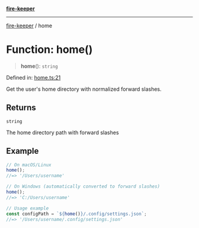 [**fire-keeper**](../README.md)

***

[fire-keeper](../README.md) / home

# Function: home()

> **home**(): `string`

Defined in: [home.ts:21](https://github.com/phonowell/fire-keeper/blob/master/src/home.ts#L21)

Get the user's home directory with normalized forward slashes.

## Returns

`string`

The home directory path with forward slashes

## Example

```typescript
// On macOS/Linux
home();
//=> '/Users/username'

// On Windows (automatically converted to forward slashes)
home();
//=> 'C:/Users/username'

// Usage example
const configPath = `${home()}/.config/settings.json`;
//=> '/Users/username/.config/settings.json'
```

